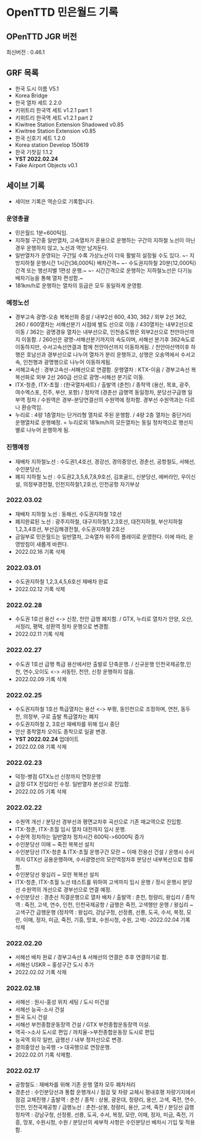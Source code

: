 # OpenTTD 민은월드 기록
## OPenTTD JGR 버전
최신버전 : 0.46.1

## GRF 목록
- 한국 도시 이름 V5.1
- Korea Bridge
- 한국 열차 세트 2.2.0
- 키위트리 한국역 세트 v1.2.1 part 1
- 키위트리 한국역 세트 v1.2.1 part 2
- Kiwitree Station Extension Shadowed v0.85
- Kiwitree Station Extension v0.85
- 한국 신호기 세트 1.2.0
- Korea station Develop 150619
- 한국 기찻길 1.1.2
- **YST 2022.02.24**
- Fake Airport Objects v0.1

## 세이브 기록
- 세이브 기록은 역순으로 기록합니다.

### 운영총괄
- 민은월드 1분=600틱임.
- 지하철 구간중 일반열차, 고속열차가 혼용으로 운행하는 구간의 지하철 노선이 아닌경우 운행하지 않고, 노선과 역만 남겨둔다.
- 일반열차가 운영되는 구간일 수록 가상노선이 더욱 활발히 설정될 수도 있다.
~- 지방지하철 운행시간 1시간(36,000틱) 배차간격~
~- 수도권지하철 20분(12,000틱) 간격 또는 행선지별 1편성 운행.~
~- 시간간격으로 운행하는 지하철노선은 다기능 배차기능을 통해 열차 편성함.~
- 181km/h로 운행하는 열차의 등급은 모두 동일하게 운영함.

### 예정노선
- 경부고속 광명-오송 복복선화 증설 / 내부2선 600, 430, 362 / 외부 2선 362, 260 / 600열차는 서해선분기 시점에 별도 선으로 이동 / 430열차는 내부2선으로 이동 / 362는 광명경유 열차는 내부선으로, 인천송도행은 외부2선으로 천안아산까지 이동함. / 260선은 광명-서해선분기까지의 속도이며, 서해선 분기후 362속도로 이동하지만, 수서고속선연결과 함께 천안아산까지 이동하게됨. / 천안아산역이후 하행은 호남선과 경부선으로 나누어 열차가 분리 운행하고, 상행은 오송역에서 수서고속, 인천행과 광명행으로 나누어 이동하게됨.
- 서해고속선 : 경부고속선-서해선으로 연결함. 운행열차 : KTX-이음 / 경부고속선 복복선화로 외부 2선 260급 선으로 광명-서해선 분기로 이동.
- ITX-청춘, ITX-초월 : (한국열차세트) / 출발역 (춘천) / 종착역 (용산, 목포, 광주, 여수엑스포, 진주, 부산, 포항) / 정차역 (경춘선 급행역 동일정차, 분당선구급행 일부역 정차 / 수원역은 경부-분당연결선의 수원역에 정차함. 경부선 수원역과는 다르나 환승역임.
- 누리로 : 4량 1층열차는 단거리형 열차로 주된 운행함. / 4량 2층 열차는 중단거리 운행열차로 운행예정.
= 누리로외 181km/h의 모든열차는 동일 정차역으로 행선지별로 나누어 운행하게 됨.

### 진행예정
- 재배차 지하철노선 : 수도권1,4호선, 경강선, 경의중앙선, 경춘선, 공항철도, 서해선, 수인분당선, 
- 폐지 지하철 노선 : 수도권2,3,5,6,7,8,9호선, 김포골드, 신분당선, 에버라인, 우이신설, 의정부경전철, 인천지하철1,2호선, 인천공항 자기부상

### 2022.03.02
- 재배차 지하철 노선 : 동해선, 수도권지하철 1호선
- 폐지완료된 노선 : 광주지하철, 대구지하철1,2,3호선, 대전지하철, 부산지하철 1,2,3,4호선, 부산김해경전철, 수도권지하철 2호선
- 금일부로 민은월드는 일반열차, 고속열차 위주의 플레이로 운영한다. 이에 따라, 운영방침이 새롭게 바뀐다.
- 2022.02.16 기록 삭제

### 2022.03.01
- 수도권지하철 1,2,3,4,5,6호선 재배차 완료
- 2022.02.12 기록 삭제

### 2022.02.28
- 수도권 1호선 용산 <-> 신창, 천안 급행 폐지함. / GTX, 누리로 열차가 안양, 오산, 서정리, 평택, 성환역 정차 운행으로 변경함.
- 2022.02.11 기록 삭제

### 2022.02.27
- 수도권 1호선 급행 특급 용산에서만 출발로 단축운행. / 신규운행 인천국제공항,인천, 연수,오이도 <-> 서동탄, 천안, 신창 운행하지 않음.
- 2022.02.09 기록 삭제

### 2022.02.25
- 수도권지하철 1호선 특급열차는 용산 <-> 부평, 동인천으로 조정하며, 연천, 동두천, 의정부, 구로 출발 특급열차는 폐지
- 수도권지하철 2, 3호선 재배차를 위해 임시 중단
- 안산 종착열차 오이도 종착으로 일괄 변경.
- **YST 2022.02.24** 업데이트
- 2022.02.08 기록 삭제

### 2022.02.23
- 덕정-병점 GTX노선 신창까지 연장운행
- 금정 GTX 진입라인 수정. 일반열차 본선으로 진입함.
- 2022.02.05 기록 삭제

### 2022.02.22
- 수원역 개선 / 분당선 경부선과 평면교차후 곡선으로 기존 매교역으로 진입함.
- ITX-청춘, ITX-초월 임시 열차 대전까지 임시 운행.
- 수원역 정차하는 일반열차 정차시간 600틱->6000틱 증가
- 수인분당선 이매 ~ 죽전 복복선 설치
- 수인분당선 ITX-청춘 & ITX-초월 운행구간 모란 ~ 이매 전용선 건설 / 운행시 수서까지 GTX선 공용운행하며, 수서광명선의 모란역정차후 분당선 내부복선으로 합류함. 
- 수인분당선 왕십리 ~ 모란 복복선 설치
- ITX-청춘, ITX-초월 노선 테스트를 위하여 고색까지 임시 운행 / 정시 운행시 분당선 수원역의 개선으로 경부선으로 연결 예정.
- 수인분당선 : 경춘선 직결운행으로 열차 배차 / 출발역 : 춘천, 청량리, 왕십리 / 종착역 : 죽전, 고색, 연수, 인천, 인천국제공항 / 급행은 죽전, 고색행만 운행 / 왕십리 ~ 고색구간 급행운행 (정차역 : 왕십리, 강남구청, 선정릉, 선릉, 도곡, 수서, 복정, 모란, 이매, 정자, 미금, 죽전, 기흥, 망포, 수원시청, 수원, 고색)
-2022.02.04 기록 삭제

### 2022.02.20
- 서해선 배차 완료 / 경부고속선 & 서해선의 연결은 추후 연결하기로 함.
- 서해선 USKR ~ 홍성구간 도시 추가
- 2022.02.02 기록 삭제

### 2022.02.18
- 서해선 : 원시-홍성 위치 세팅 / 도시 미건설
- 서해선 능곡-소사 건설
- 원곡 도시 건설
- 서해선 부천종합운동장역 건설 / GTX 부천종합운동장역 이설.
- 역곡->소사 도시로 편입 / 까치울->부천종합운동장 도시로 편입
- 능곡역 외각 일반, 급행선 / 내부 정차선으로 변경.
- 경의중앙선 능곡행 -> 대곡행으로 연장운행.
- 2022.02.01 기록 삭제함.

### 2022.02.17
- 공항철도 : 재배차를 위해 기존 운행 열차 모두 폐차처리
- 경춘선 : 수인분당선과 통합 운행개시 / 점검 및 차량 교체시 평내호평 차량기지에서 점검 교체진행 / 출발역 : 춘천 / 종착 : 상봉, 광운대, 청량리, 용산, 고색, 죽전, 연수, 인천, 인천국제공항 / 급행노선 : 춘천-상봉, 청량리, 용산, 고색, 죽전 / 분당선 급행 정차역 : 강남구청, 선정릉, 선릉, 도곡, 수서, 복정, 모란, 이매, 정자, 미금, 죽전, 기흥, 망포, 수원시청, 수원 / 분당선의 세부적 사항은 수인분당선 배차시 기입 및 적용함.
